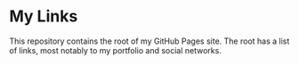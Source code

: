 # My Links

This repository contains the root of my GitHub Pages site. The root has a list of links, most notably to my portfolio and social networks.